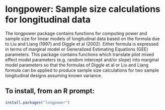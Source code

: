 # longpower: Sample size calculations for longitudinal data

The longpower package contains functions for computing power and sample size for linear models of longitudinal data based on the formula due to Liu and Liang (1997) and Diggle et al (2002). Either formula is expressed in terms of marginal model or Generalized Estimating Equations (GEE) parameters. This package contains functions which translate pilot mixed effect model parameters (e.g. random intercept and/or slope) into marginal model parameters so that the formulas of Diggle et al or Liu and Liang formula can be applied to produce sample size calculations for two sample longitudinal designs assuming known variance.

## To install, from an R prompt:

```r
install.packages("longpower")
```
